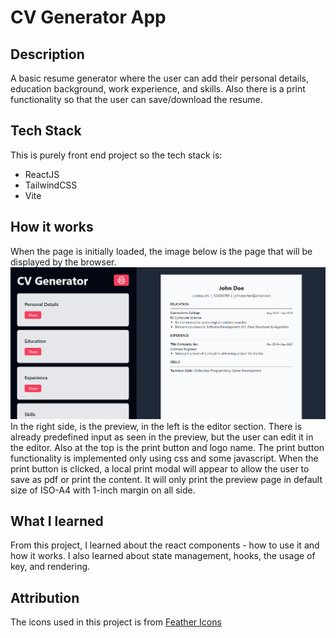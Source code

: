 # CV Generator App

## Description

A basic resume generator where the user can add their personal details, education background, work experience, and skills. Also there is a print functionality so that the user can save/download the resume.

## Tech Stack

This is purely front end project so the tech stack is:

- ReactJS
- TailwindCSS
- Vite

## How it works

When the page is initially loaded, the image below is the page that will be displayed by the browser.
<img src="./src/assets/cv-doc1.png" />
In the right side, is the preview, in the left is the editor section. There is already predefined input as seen in the preview, but the user can edit it in the editor. Also at the top is the print button and logo name. The print button functionality is implemented only using css and some javascript. When the print button is clicked, a local print modal will appear to allow the user to save as pdf or print the content. It will only print the preview page in default size of ISO-A4 with 1-inch margin on all side.

## What I learned

From this project, I learned about the react components - how to use it and how it works. I also learned about state management, hooks, the usage of key, and rendering.

## Attribution

The icons used in this project is from <a href="https://feathericons.com/">Feather Icons</a>
